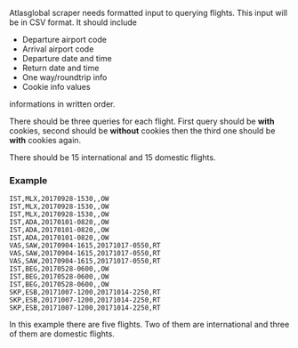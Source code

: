 Atlasglobal scraper needs formatted input to querying flights. This input will be in CSV format. It should include

* Departure airport code
* Arrival airport code
* Departure date and time
* Return date and time 
* One way/roundtrip info
* Cookie info values

informations in written order.

There should be three queries for each flight. First query should be **with** cookies, second should be **without** cookies then the third one should be **with** cookies again.

There should be 15 international and 15 domestic flights.

### Example 

`IST,MLX,20170928-1530,,OW`<br>
`IST,MLX,20170928-1530,,OW`<br>
`IST,MLX,20170928-1530,,OW`<br>
`IST,ADA,20170101-0820,,OW`<br>
`IST,ADA,20170101-0820,,OW`<br>
`IST,ADA,20170101-0820,,OW`<br>
`VAS,SAW,20170904-1615,20171017-0550,RT`<br>
`VAS,SAW,20170904-1615,20171017-0550,RT`<br>
`VAS,SAW,20170904-1615,20171017-0550,RT`<br>
`IST,BEG,20170528-0600,,OW`<br>
`IST,BEG,20170528-0600,,OW`<br>
`IST,BEG,20170528-0600,,OW`<br>
`SKP,ESB,20171007-1200,20171014-2250,RT`<br>
`SKP,ESB,20171007-1200,20171014-2250,RT`<br>
`SKP,ESB,20171007-1200,20171014-2250,RT`

In this example there are five flights. Two of them are international and three of them are domestic flights.
